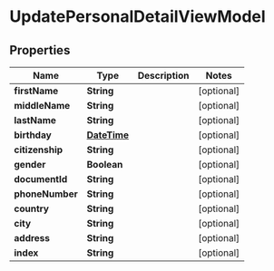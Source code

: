 
# UpdatePersonalDetailViewModel

## Properties
Name | Type | Description | Notes
------------ | ------------- | ------------- | -------------
**firstName** | **String** |  |  [optional]
**middleName** | **String** |  |  [optional]
**lastName** | **String** |  |  [optional]
**birthday** | [**DateTime**](DateTime.md) |  |  [optional]
**citizenship** | **String** |  |  [optional]
**gender** | **Boolean** |  |  [optional]
**documentId** | **String** |  |  [optional]
**phoneNumber** | **String** |  |  [optional]
**country** | **String** |  |  [optional]
**city** | **String** |  |  [optional]
**address** | **String** |  |  [optional]
**index** | **String** |  |  [optional]



